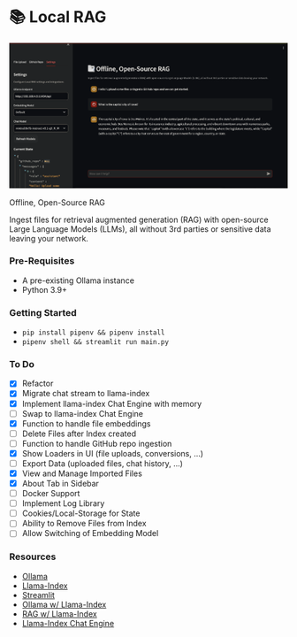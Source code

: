 # 📚 Local RAG

![local-rag-logo](logo.png)

Offline, Open-Source RAG

Ingest files for retrieval augmented generation (RAG) with open-source Large Language Models (LLMs), all without 3rd parties or sensitive data leaving your network.

### Pre-Requisites

- A pre-existing Ollama instance
- Python 3.9+

### Getting Started

- `pip install pipenv && pipenv install`
- `pipenv shell && streamlit run main.py`

### To Do
- [x] Refactor
- [x] Migrate chat stream to llama-index
- [x] Implement llama-index Chat Engine with memory
- [ ] Swap to llama-index Chat Engine
- [x] Function to handle file embeddings
- [ ] Delete Files after Index created
- [ ] Function to handle GitHub repo ingestion
- [x] Show Loaders in UI (file uploads, conversions, ...)
- [ ] Export Data (uploaded files, chat history, ...)
- [x] View and Manage Imported Files
- [x] About Tab in Sidebar
- [ ] Docker Support
- [ ] Implement Log Library
- [ ] Cookies/Local-Storage for State
- [ ] Ability to Remove Files from Index
- [ ] Allow Switching of Embedding Model

### Resources
- [Ollama](https://ollama.com/)
- [Llama-Index](https://docs.llamaindex.ai/en/stable/index.html)
- [Streamlit](https://docs.streamlit.io/library/api-reference)
- [Ollama w/ Llama-Index](https://docs.llamaindex.ai/en/stable/examples/llm/ollama.html)
- [RAG w/ Llama-Index](https://blog.streamlit.io/build-a-chatbot-with-custom-data-sources-powered-by-llamaindex/)
- [Llama-Index Chat Engine](https://docs.llamaindex.ai/en/stable/examples/chat_engine/chat_engine_context.html)